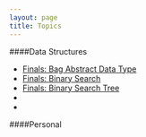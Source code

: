 ```yaml
---
layout: page
title: Topics
---
```


####Data Structures

- [Finals: Bag Abstract Data Type](http://shelbyspees.github.io/speesblog/data%20structures/2015/03/11/finals-bag-adt.html)
- [Finals: Binary Search](http://shelbyspees.github.io/speesblog/data%20structures/2015/03/11/finals-binary-search.html)
- [Finals: Binary Search Tree](http://shelbyspees.github.io/speesblog/data%20structures/2015/03/11/finals-bst.html)
- []()
- []()


####Personal

